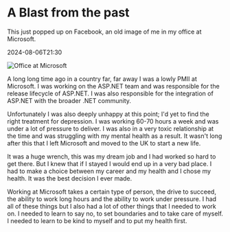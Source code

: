 ﻿# A Blast from the past
This just popped up on Facebook, an old image of me in my office at Microsoft. 

<!--category-- Microsoft -->
<datetime class="hidden">2024-08-06T21:30</datetime>

![Office at Microsoft](microsoft_office.jpg)

A long long time ago in a country far, far away I was a lowly PMII at Microsoft. I was working on the ASP.NET team and was responsible for the release lifecycle of ASP.NET. I was also responsible for the integration of ASP.NET with the broader .NET community. 

Unfortunately I was also deeply unhappy at this point; I'd yet to find the right treatment for depression. I was working 60-70 hours a week and was under a lot of pressure to deliver. I was also in a very toxic relationship at the time and was struggling with my mental health as a result. It wasn't long after this that I left Microsoft and moved to the UK to start a new life.

It was a huge wrench, this was my dream job and I had worked so hard to get there. But I knew that if I stayed I would end up in a very bad place. I had to make a choice between my career and my health and I chose my health. It was the best decision I ever made.

Working at Microsoft takes a certain type of person, the drive to succeed, the ability to work long hours and the ability to work under pressure. I had all of these things but I also had a lot of other things that I needed to work on. I needed to learn to say no, to set boundaries and to take care of myself. I needed to learn to be kind to myself and to put my health first.